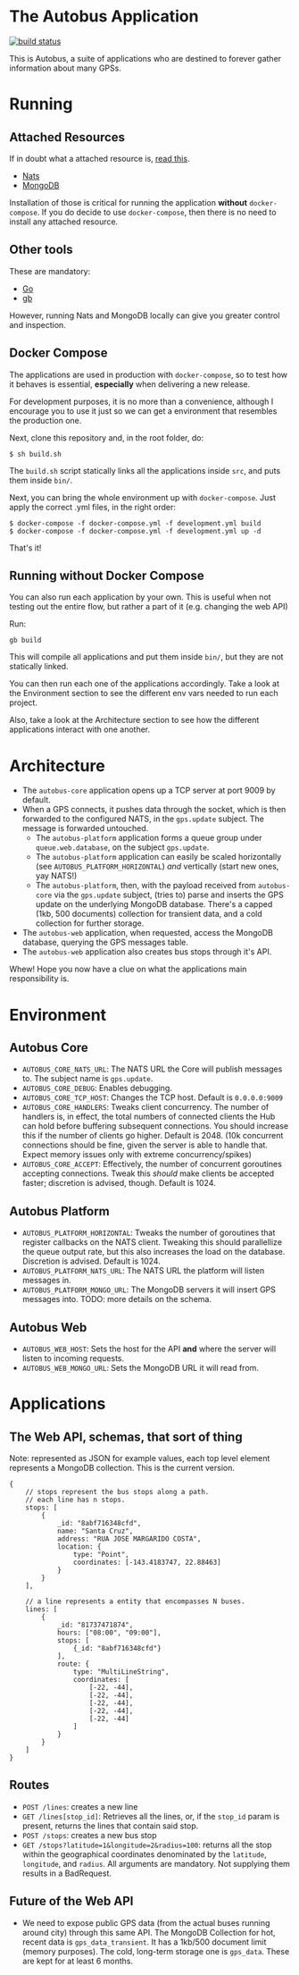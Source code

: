 # The Autobus Application

[![build status](https://gitlab.com/autobus/autobus/badges/master/build.svg)](https://gitlab.com/autobus/autobus/commits/master)

This is Autobus, a suite of applications who are destined to forever gather information about many GPSs.

# Running

## Attached Resources

If in doubt what a attached resource is, [read this](https://12factor.net/backing-services).

- [Nats](https://nats.io)
- [MongoDB](https://mongodb.org)

Installation of those is critical for running the application **without** `docker-compose`. If you do decide to use `docker-compose`, then there is no need to install any attached resource.

## Other tools

These are mandatory:

- [Go](https://golang.org)
- [gb](https://getgb.io)


However, running Nats and MongoDB locally can give you greater control and inspection.

## Docker Compose

The applications are used in production with `docker-compose`, so to test how it behaves is essential, **especially** when delivering a new release.

For development purposes, it is no more than a convenience, although I encourage you to use it just so we can get a environment that resembles the production one.

Next, clone this repository and, in the root folder, do:

```
$ sh build.sh
```

The `build.sh` script statically links all the applications inside `src`, and puts them inside `bin/`.

Next, you can bring the whole environment up with `docker-compose`. Just apply the correct .yml files, in the right order:

```
$ docker-compose -f docker-compose.yml -f development.yml build
$ docker-compose -f docker-compose.yml -f development.yml up -d
```

That's it!

## Running without Docker Compose


You can also run each application by your own. This is useful when not testing out the entire flow, but rather a part of it (e.g. changing the web API)

Run:

```
gb build
```

This will compile all applications and put them inside `bin/`, but they are not statically linked.

You can then run each one of the applications accordingly. Take a look at the Environment section to see the different env vars needed to run each project.

Also, take a look at the Architecture section to see how the different applications interact with one another.

# Architecture

- The `autobus-core` application opens up a TCP server at port 9009 by default.
- When a GPS connects, it pushes data through the socket, which is then forwarded to the configured NATS, in the `gps.update` subject. The message is forwarded untouched.
  - The `autobus-platform` application forms a queue group under `queue.web.database`, on the subject `gps.update`.
  - The `autobus-platform` application can easily be scaled horizontally (see `AUTOBUS_PLATFORM_HORIZONTAL`) *and* vertically (start new ones, yay NATS!)
  - The `autobus-platform`, then, with the payload received from `autobus-core` via the `gps.update` subject, (tries to) parse and inserts the GPS update on the underlying MongoDB database. There's a capped (1kb, 500 documents) collection for transient data, and a cold collection for further storage.
- The `autobus-web` application, when requested, access the MongoDB database, querying the GPS messages table.
- The `autobus-web` application also creates bus stops through it's API.

Whew! Hope you now have a clue on what the applications main responsibility is.

# Environment

## Autobus Core

- `AUTOBUS_CORE_NATS_URL`: The NATS URL the Core will publish messages to. The subject name is `gps.update`.
- `AUTOBUS_CORE_DEBUG`: Enables debugging.
- `AUTOBUS_CORE_TCP_HOST`: Changes the TCP host. Default is `0.0.0.0:9009`
- `AUTOBUS_CORE_HANDLERS`: Tweaks client concurrency. The number of handlers is, in effect, the total numbers of connected clients the Hub can hold before buffering subsequent connections. You should increase this if the number of clients go higher. Default is 2048. (10k concurrent connections should be fine, given the server is able to handle that. Expect memory issues only with extreme concurrency/spikes)
- `AUTOBUS_CORE_ACCEPT`: Effectively, the number of concurrent goroutines accepting connections. Tweak this _should_ make clients be accepted faster; discretion is advised, though. Default is 1024.

## Autobus Platform
- `AUTOBUS_PLATFORM_HORIZONTAL`: Tweaks the number of goroutines that register callbacks on the NATS client. Tweaking this should parallellize the queue output rate, but this also increases the load on the database. Discretion is advised. Default is 1024.
- `AUTOBUS_PLATFORM_NATS_URL`: The NATS URL the platform will listen messages in.
- `AUTOBUS_PLATFORM_MONGO_URL`: The MongoDB servers it will insert GPS messages into. TODO: more details on the schema.

## Autobus Web
- `AUTOBUS_WEB_HOST`: Sets the host for the API **and** where the server will listen to incoming requests.
- `AUTOBUS_WEB_MONGO_URL`: Sets the MongoDB URL it will read from.

# Applications

## The Web API, schemas, that sort of thing

Note: represented as JSON for example values, each top level element represents a MongoDB collection.
This is the current version.

```
{
	// stops represent the bus stops along a path.
	// each line has n stops.
	stops: [
		{
			_id: "8abf716348cfd",
			name: "Santa Cruz",
			address: "RUA JOSE MARGARIDO COSTA",
			location: {
				type: "Point",
				coordinates: [-143.4183747, 22.88463]
			}
		}
	],

	// a line represents a entity that encompasses N buses.
	lines: [
		{
			_id: "81737471874",
			hours: ["08:00", "09:00"],
			stops: [
				{_id: "8abf716348cfd"}
			],
			route: {
				type: "MultiLineString",
				coordinates: [
					[-22, -44],
					[-22, -44],
					[-22, -44],
					[-22, -44],
					[-22, -44]
				]
			}
		}
	]
}
```

## Routes

- `POST /lines`: creates a new line
- `GET /lines[stop_id]`: Retrieves all the lines, or, if the `stop_id` param is present, returns the lines that contain said stop.
- `POST /stops`: creates a new bus stop
- `GET /stops?latitude=1&longitude=2&radius=100`: returns all the stop within the geographical coordinates denominated by the `latitude`, `longitude`, and `radius`. All arguments are mandatory. Not supplying them results in a BadRequest.

## Future of the Web API

- We need to expose public GPS data (from the actual buses running around city) through this same API. The MongoDB Collection for hot, recent data is `gps_data_transient`. It has a 1kb/500 document limit (memory purposes). The cold, long-term storage one is `gps_data`. These are kept for at least 6 months.

